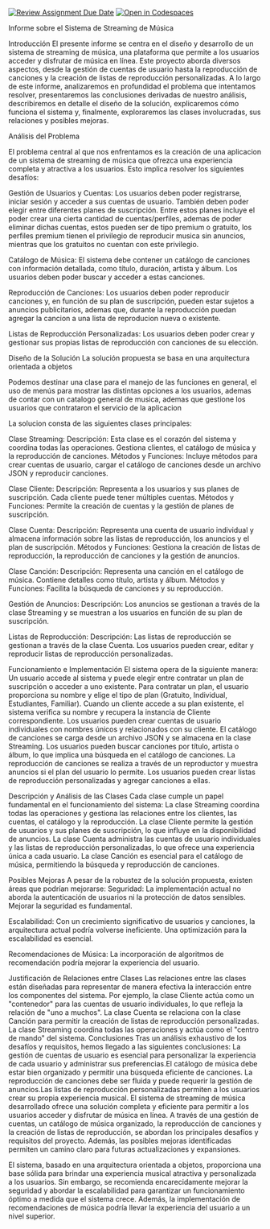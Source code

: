 [![Review Assignment Due Date](https://classroom.github.com/assets/deadline-readme-button-24ddc0f5d75046c5622901739e7c5dd533143b0c8e959d652212380cedb1ea36.svg)](https://classroom.github.com/a/XixB-tii)
[![Open in Codespaces](https://classroom.github.com/assets/launch-codespace-7f7980b617ed060a017424585567c406b6ee15c891e84e1186181d67ecf80aa0.svg)](https://classroom.github.com/open-in-codespaces?assignment_repo_id=12217425)

Informe sobre el Sistema de Streaming de Música

Introducción
El presente informe se centra en el diseño y desarrollo de un sistema de streaming de música, una plataforma que permite a los usuarios acceder y disfrutar de música en línea. Este proyecto aborda diversos aspectos, desde la gestión de cuentas de usuario hasta la reproducción de canciones y la creación de listas de reproducción personalizadas. A lo largo de este informe, analizaremos en profundidad el problema que intentamos resolver, presentaremos las conclusiones derivadas de nuestro análisis, describiremos en detalle el diseño de la solución, explicaremos cómo funciona el sistema y, finalmente, exploraremos las clases involucradas, sus relaciones y posibles mejoras.

Análisis del Problema

El problema central al que nos enfrentamos es la creación de una aplicacion de un sistema de streaming de música que ofrezca una experiencia completa y atractiva a los usuarios. Esto implica resolver los siguientes desafíos:

Gestión de Usuarios y Cuentas: Los usuarios deben poder registrarse, iniciar sesión y acceder a sus cuentas de usuario. También deben poder elegir entre diferentes planes de suscripción. Entre estos planes incluye el poder crear una cierta cantidad de cuentas/perfiles, ademas de poder eliminar dichas cuentas, estos pueden ser de tipo premium o gratuito, los perfiles premium tienen el privilegio de reproducir musica sin anuncios, mientras que los gratuitos no cuentan con este privilegio.

Catálogo de Música: El sistema debe contener un catálogo de canciones con información detallada, como título, duración, artista y álbum. Los usuarios deben poder buscar y acceder a estas canciones.

Reproducción de Canciones: Los usuarios deben poder reproducir canciones y, en función de su plan de suscripción, pueden estar sujetos a anuncios publicitarios, ademas que, durante la reproducción puedan agregar la cancion a una lista de reproducion nueva o existente.

Listas de Reproducción Personalizadas: Los usuarios deben poder crear y gestionar sus propias listas de reproducción con canciones de su elección.


Diseño de la Solución
La solución propuesta se basa en una arquitectura orientada a objetos

Podemos destinar una clase para el manejo de las funciones en general, el uso de menús para mostrar las distintas opciones a los usuarios, ademas de contar con un catalogo general de musica, ademas que gestione los usuarios que contrataron el servicio de la aplicacion

La solucion consta de las siguientes clases principales:

Clase Streaming:
Descripción: Esta clase es el corazón del sistema y coordina todas las operaciones. Gestiona clientes, el catálogo de música y la reproducción de canciones.
Métodos y Funciones: Incluye métodos para crear cuentas de usuario, cargar el catálogo de canciones desde un archivo JSON y reproducir canciones.

Clase Cliente:
Descripción: Representa a los usuarios y sus planes de suscripción. Cada cliente puede tener múltiples cuentas.
Métodos y Funciones: Permite la creación de cuentas y la gestión de planes de suscripción.

Clase Cuenta:
Descripción: Representa una cuenta de usuario individual y almacena información sobre las listas de reproducción, los anuncios y el plan de suscripción.
Métodos y Funciones: Gestiona la creación de listas de reproducción, la reproducción de canciones y la gestión de anuncios.

Clase Canción:
Descripción: Representa una canción en el catálogo de música. Contiene detalles como título, artista y álbum.
Métodos y Funciones: Facilita la búsqueda de canciones y su reproducción.

Gestión de Anuncios:
Descripción: Los anuncios se gestionan a través de la clase Streaming y se muestran a los usuarios en función de su plan de suscripción.

Listas de Reproducción:
Descripción: Las listas de reproducción se gestionan a través de la clase Cuenta. Los usuarios pueden crear, editar y reproducir listas de reproducción personalizadas.



Funcionamiento e Implementación
El sistema opera de la siguiente manera:
Un usuario accede al sistema y puede elegir entre contratar un plan de suscripción o acceder a uno existente.
Para contratar un plan, el usuario proporciona su nombre y elige el tipo de plan (Gratuito, Individual, Estudiantes, Familiar).
Cuando un cliente accede a su plan existente, el sistema verifica su nombre y recupera la instancia de Cliente correspondiente.
Los usuarios pueden crear cuentas de usuario individuales con nombres únicos y relacionados con su cliente.
El catálogo de canciones se carga desde un archivo JSON y se almacena en la clase Streaming.
Los usuarios pueden buscar canciones por título, artista o álbum, lo que implica una búsqueda en el catálogo de canciones.
La reproducción de canciones se realiza a través de un reproductor y muestra anuncios si el plan del usuario lo permite.
Los usuarios pueden crear listas de reproducción personalizadas y agregar canciones a ellas.

Descripción y Análisis de las Clases
Cada clase cumple un papel fundamental en el funcionamiento del sistema:
La clase Streaming coordina todas las operaciones y gestiona las relaciones entre los clientes, las cuentas, el catálogo y la reproducción.
La clase Cliente permite la gestión de usuarios y sus planes de suscripción, lo que influye en la disponibilidad de anuncios.
La clase Cuenta administra las cuentas de usuario individuales y las listas de reproducción personalizadas, lo que ofrece una experiencia única a cada usuario.
La clase Canción es esencial para el catálogo de música, permitiendo la búsqueda y reproducción de canciones.



Posibles Mejoras
A pesar de la robustez de la solución propuesta, existen áreas que podrían mejorarse:
Seguridad: La implementación actual no aborda la autenticación de usuarios ni la protección de datos sensibles. Mejorar la seguridad es fundamental.

Escalabilidad: Con un crecimiento significativo de usuarios y canciones, la arquitectura actual podría volverse ineficiente. Una optimización para la escalabilidad es esencial.

Recomendaciones de Música: La incorporación de algoritmos de recomendación podría mejorar la experiencia del usuario.

Justificación de Relaciones entre Clases
Las relaciones entre las clases están diseñadas para representar de manera efectiva la interacción entre los componentes del sistema. Por ejemplo, la clase Cliente actúa como un "contenedor" para las cuentas de usuario individuales, lo que refleja la relación de "uno a muchos". La clase Cuenta se relaciona con la clase Canción para permitir la creación de listas de reproducción personalizadas. La clase Streaming coordina todas las operaciones y actúa como el "centro de mando" del sistema.
Conclusiones
Tras un análisis exhaustivo de los desafíos y requisitos, hemos llegado a las siguientes conclusiones:
La gestión de cuentas de usuario es esencial para personalizar la experiencia de cada usuario y administrar sus preferencias.El catálogo de música debe estar bien organizado y permitir una búsqueda eficiente de canciones.
La reproducción de canciones debe ser fluida y puede requerir la gestión de anuncios.Las listas de reproducción personalizadas permiten a los usuarios crear su propia experiencia musical.
El sistema de streaming de música desarrollado ofrece una solución completa y eficiente para permitir a los usuarios acceder y disfrutar de música en línea. A través de una gestión de cuentas, un catálogo de música organizado, la reproducción de canciones y la creación de listas de reproducción, se abordan los principales desafíos y requisitos del proyecto. Además, las posibles mejoras identificadas permiten un camino claro para futuras actualizaciones y expansiones.

El sistema, basado en una arquitectura orientada a objetos, proporciona una base sólida para brindar una experiencia musical atractiva y personalizada a los usuarios. Sin embargo, se recomienda encarecidamente mejorar la seguridad y abordar la escalabilidad para garantizar un funcionamiento óptimo a medida que el sistema crece. Además, la implementación de recomendaciones de música podría llevar la experiencia del usuario a un nivel superior.

